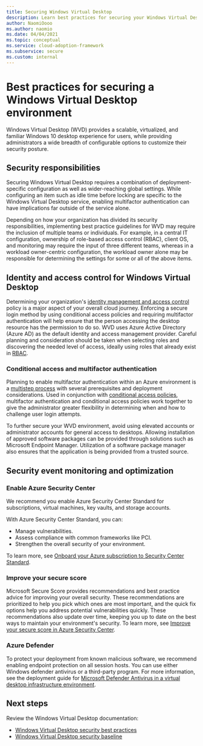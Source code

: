 ```yaml
---
title: Securing Windows Virtual Desktop
description: Learn best practices for securing your Windows Virtual Desktop environment.
author: NaomiOooo
ms.author: naomio
ms.date: 04/04/2021
ms.topic: conceptual
ms.service: cloud-adoption-framework
ms.subservice: secure
ms.custom: internal
---
```


# Best practices for securing a Windows Virtual Desktop environment

Windows Virtual Desktop (WVD) provides a scalable, virtualized, and familiar Windows 10 desktop experience for users, while providing administrators a wide breadth of configurable options to customize their security posture.

## Security responsibilities

Securing Windows Virtual Desktop requires a combination of deployment-specific configuration as well as wider-reaching global settings. While configuring an item such as idle time before locking are specific to the Windows Virtual Desktop service, enabling multifactor authentication can have implications far outside of the service alone.

Depending on how your organization has divided its security responsibilities, implementing best practice guidelines for WVD may require the inclusion of multiple teams or individuals. For example, in a central IT configuration, ownership of role-based access control (RBAC), client OS, and monitoring may require the input of three different teams, whereas in a workload owner-centric configuration, the workload owner alone may be responsible for determining the settings for some or all of the above items.

## Identity and access control for Windows Virtual Desktop

Determining your organization's [identity management and access control](/azure/security/fundamentals/identity-management-best-practices) policy is a major aspect of your overall cloud journey. Enforcing a secure login method by using conditional access policies and requiring multifactor authentication will help ensure that the person accessing the desktop resource has the permission to do so. WVD uses Azure Active Directory (Azure AD) as the default identity and access management provider. Careful planning and consideration should be taken when selecting roles and discovering the needed level of access, ideally using roles that already exist in [RBAC](/azure/virtual-desktop/faq#what-are-the-minimum-admin-permissions-i-need-to-manage-objects).

### Conditional access and multifactor authentication

Planning to enable multifactor authentication within an Azure environment is a [multistep process](/azure/active-directory/authentication/howto-mfa-getstarted) with several prerequisites and deployment considerations. Used in conjunction with [conditional access policies](/azure/active-directory/authentication/howto-mfa-getstarted#enable-multi-factor-authentication-with-conditional-access), multifactor authentication and conditional access policies work together to give the administrator greater flexibility in determining when and how to challenge user login attempts.

To further secure your WVD environment, avoid using elevated accounts or administrator accounts for general access to desktops. Allowing installation of approved software packages can be provided through solutions such as Microsoft Endpoint Manager. Utilization of a software package manager also ensures that the application is being provided from a trusted source.

## Security event monitoring and optimization

### Enable Azure Security Center

We recommend you enable Azure Security Center Standard for subscriptions, virtual machines, key vaults, and storage accounts.

With Azure Security Center Standard, you can:

- Manage vulnerabilities.
- Assess compliance with common frameworks like PCI.
- Strengthen the overall security of your environment.

To learn more, see [Onboard your Azure subscription to Security Center Standard](/azure/security-center/security-center-get-started).

### Improve your secure score

Microsoft Secure Score provides recommendations and best practice advice for improving your overall security. These recommendations are prioritized to help you pick which ones are most important, and the quick fix options help you address potential vulnerabilities quickly. These recommendations also update over time, keeping you up to date on the best ways to maintain your environment's security. To learn more, see [Improve your secure score in Azure Security Center](/azure/security-center/secure-score-security-controls).

### Azure Defender

To protect your deployment from known malicious software, we recommend enabling endpoint protection on all session hosts. You can use either Windows defender antivirus or a third-party program. For more information, see the deployment guide for [Microsoft Defender Antivirus in a virtual desktop infrastructure environment](/microsoft-365/security/defender-endpoint/deployment-vdi-microsoft-defender-antivirus).

## Next steps

Review the Windows Virtual Desktop documentation:

- [Windows Virtual Desktop security best practices](/azure/virtual-desktop/security-guide)
- [Windows Virtual Desktop security baseline](/security/benchmark/azure/baselines/windows-virtual-desktop-security-baseline)
